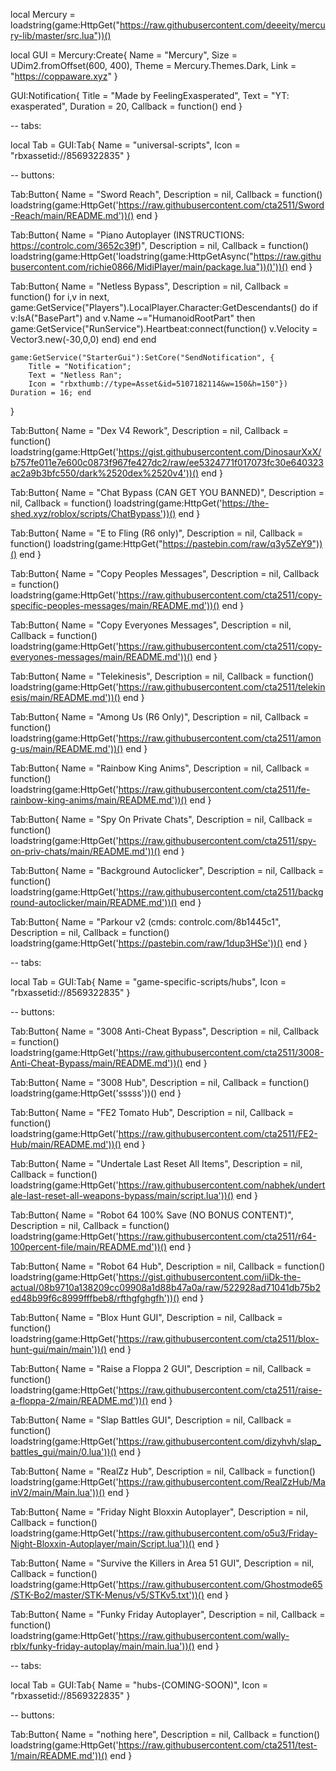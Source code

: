 local Mercury = loadstring(game:HttpGet("https://raw.githubusercontent.com/deeeity/mercury-lib/master/src.lua"))()

local GUI = Mercury:Create{
    Name = "Mercury",
    Size = UDim2.fromOffset(600, 400),
    Theme = Mercury.Themes.Dark,
    Link = "https://coppaware.xyz"
}

GUI:Notification{
	Title = "Made by FeelingExasperated",
	Text = "YT: exasperated",
	Duration = 20,
	Callback = function() end
}

-- tabs:

local Tab = GUI:Tab{
	Name = "universal-scripts",
	Icon = "rbxassetid://8569322835"
}

-- buttons:

Tab:Button{
	Name = "Sword Reach",
	Description = nil,
	Callback = function() loadstring(game:HttpGet('https://raw.githubusercontent.com/cta2511/Sword-Reach/main/README.md'))() end
}

Tab:Button{
	Name = "Piano Autoplayer (INSTRUCTIONS: https://controlc.com/3652c39f)",
	Description = nil,
	Callback = function() loadstring(game:HttpGet('loadstring(game:HttpGetAsync("https://raw.githubusercontent.com/richie0866/MidiPlayer/main/package.lua"))()'))() end
}

Tab:Button{
	Name = "Netless Bypass",
	Description = nil,
		Callback = function() for i,v in next, game:GetService("Players").LocalPlayer.Character:GetDescendants() do
    if v:IsA("BasePart") and v.Name ~="HumanoidRootPart" then 
    game:GetService("RunService").Heartbeat:connect(function()
    v.Velocity = Vector3.new(-30,0,0)
    end)
    end
    end
 
    game:GetService("StarterGui"):SetCore("SendNotification", { 
        Title = "Notification";
        Text = "Netless Ran";
        Icon = "rbxthumb://type=Asset&id=5107182114&w=150&h=150"})
    Duration = 16; end
}

Tab:Button{
	Name = "Dex V4 Rework",
	Description = nil,
	Callback = function() loadstring(game:HttpGet('https://gist.githubusercontent.com/DinosaurXxX/b757fe011e7e600c0873f967fe427dc2/raw/ee5324771f017073fc30e640323ac2a9b3bfc550/dark%2520dex%2520v4'))() end
}

Tab:Button{
	Name = "Chat Bypass (CAN GET YOU BANNED)",
	Description = nil,
	Callback = function() loadstring(game:HttpGet('https://the-shed.xyz/roblox/scripts/ChatBypass'))() end
}

Tab:Button{
	Name = "E to Fling (R6 only)",
	Description = nil,
	Callback = function() loadstring(game:HttpGet("https://pastebin.com/raw/q3y5ZeY9"))() end
}

Tab:Button{
	Name = "Copy Peoples Messages",
	Description = nil,
	Callback = function() loadstring(game:HttpGet('https://raw.githubusercontent.com/cta2511/copy-specific-peoples-messages/main/README.md'))() end
}

Tab:Button{
	Name = "Copy Everyones Messages",
	Description = nil,
	Callback = function() loadstring(game:HttpGet('https://raw.githubusercontent.com/cta2511/copy-everyones-messages/main/README.md'))() end
}

Tab:Button{
	Name = "Telekinesis",
	Description = nil,
	Callback = function() loadstring(game:HttpGet('https://raw.githubusercontent.com/cta2511/telekinesis/main/README.md'))() end
}

Tab:Button{
	Name = "Among Us (R6 Only)",
	Description = nil,
	Callback = function() loadstring(game:HttpGet('https://raw.githubusercontent.com/cta2511/among-us/main/README.md'))() end
}

Tab:Button{
	Name = "Rainbow King Anims",
	Description = nil,
	Callback = function() loadstring(game:HttpGet('https://raw.githubusercontent.com/cta2511/fe-rainbow-king-anims/main/README.md'))() end
}

Tab:Button{
	Name = "Spy On Private Chats",
	Description = nil,
	Callback = function() loadstring(game:HttpGet('https://raw.githubusercontent.com/cta2511/spy-on-priv-chats/main/README.md'))() end
}

Tab:Button{
	Name = "Background Autoclicker",
	Description = nil,
	Callback = function() loadstring(game:HttpGet('https://raw.githubusercontent.com/cta2511/background-autoclicker/main/README.md'))() end
}

Tab:Button{
	Name = "Parkour v2 (cmds: controlc.com/8b1445c1",
	Description = nil,
	Callback = function() loadstring(game:HttpGet('https://pastebin.com/raw/1dup3HSe'))() end
}

-- tabs:

local Tab = GUI:Tab{
	Name = "game-specific-scripts/hubs",
	Icon = "rbxassetid://8569322835"
}

-- buttons:

Tab:Button{
	Name = "3008 Anti-Cheat Bypass",
	Description = nil,
	Callback = function() loadstring(game:HttpGet('https://raw.githubusercontent.com/cta2511/3008-Anti-Cheat-Bypass/main/README.md'))() end
}

Tab:Button{
	Name = "3008 Hub",
	Description = nil,
	Callback = function() loadstring(game:HttpGet('sssss'))() end
}

Tab:Button{
	Name = "FE2 Tomato Hub",
	Description = nil,
	Callback = function() loadstring(game:HttpGet('https://raw.githubusercontent.com/cta2511/FE2-Hub/main/README.md'))() end
}

Tab:Button{
	Name = "Undertale Last Reset All Items",
	Description = nil,
	Callback = function() loadstring(game:HttpGet('https://raw.githubusercontent.com/nabhek/undertale-last-reset-all-weapons-bypass/main/script.lua'))() end
}

Tab:Button{
	Name = "Robot 64 100% Save (NO BONUS CONTENT)",
	Description = nil,
	Callback = function() loadstring(game:HttpGet('https://raw.githubusercontent.com/cta2511/r64-100percent-file/main/README.md'))() end
}

Tab:Button{
	Name = "Robot 64 Hub",
	Description = nil,
	Callback = function() loadstring(game:HttpGet('https://gist.githubusercontent.com/iiDk-the-actual/08b9710a138209cc09908a1d88b47a0a/raw/522928ad71041db75b2ed48b99f6c8999fffbeb8/rfthgfghgfh'))() end
}

Tab:Button{
	Name = "Blox Hunt GUI",
	Description = nil,
	Callback = function() loadstring(game:HttpGet('https://raw.githubusercontent.com/cta2511/blox-hunt-gui/main/main'))() end
}

Tab:Button{
	Name = "Raise a Floppa 2 GUI",
	Description = nil,
	Callback = function() loadstring(game:HttpGet('https://raw.githubusercontent.com/cta2511/raise-a-floppa-2/main/README.md'))() end
}

Tab:Button{
	Name = "Slap Battles GUI",
	Description = nil,
	Callback = function() loadstring(game:HttpGet('https://raw.githubusercontent.com/dizyhvh/slap_battles_gui/main/0.lua'))() end
}

Tab:Button{
	Name = "RealZz Hub",
	Description = nil,
	Callback = function() loadstring(game:HttpGet('https://raw.githubusercontent.com/RealZzHub/MainV2/main/Main.lua'))() end
}

Tab:Button{
	Name = "Friday Night Bloxxin Autoplayer",
	Description = nil,
	Callback = function() loadstring(game:HttpGet('https://raw.githubusercontent.com/o5u3/Friday-Night-Bloxxin-Autoplayer/main/Script.lua'))() end
}

Tab:Button{
	Name = "Survive the Killers in Area 51 GUI",
	Description = nil,
	Callback = function() loadstring(game:HttpGet('https://raw.githubusercontent.com/Ghostmode65/STK-Bo2/master/STK-Menus/v5/STKv5.txt'))() end
}

Tab:Button{
	Name = "Funky Friday Autoplayer",
	Description = nil,
	Callback = function() loadstring(game:HttpGet('https://raw.githubusercontent.com/wally-rblx/funky-friday-autoplay/main/main.lua'))() end
}

-- tabs:

local Tab = GUI:Tab{
	Name = "hubs-(COMING-SOON)",
	Icon = "rbxassetid://8569322835"
}

-- buttons: 

Tab:Button{
	Name = "nothing here",
	Description = nil,
	Callback = function() loadstring(game:HttpGet('https://raw.githubusercontent.com/cta2511/test-1/main/README.md'))() end
}
